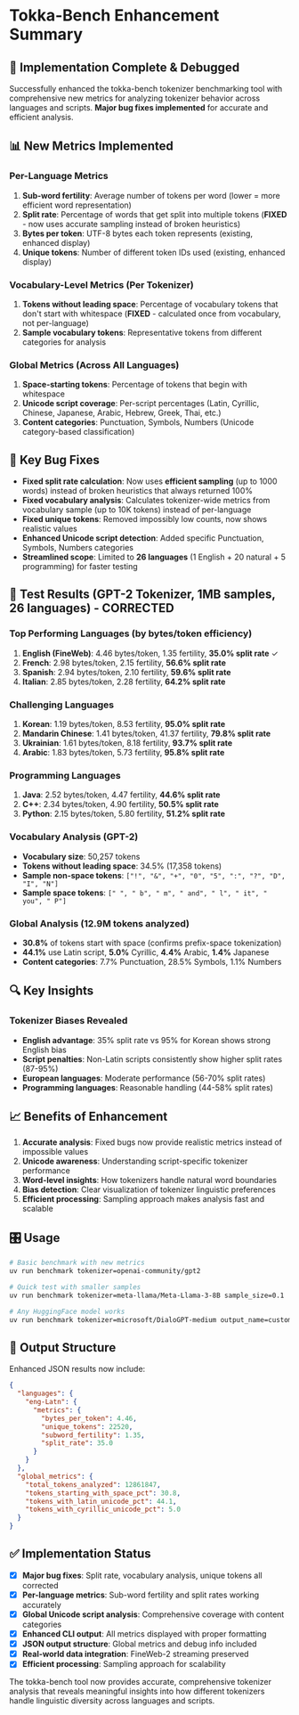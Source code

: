 # Tokka-Bench Enhancement Summary

## 🎯 Implementation Complete & Debugged

Successfully enhanced the tokka-bench tokenizer benchmarking tool with comprehensive new metrics for analyzing tokenizer behavior across languages and scripts. **Major bug fixes implemented** for accurate and efficient analysis.

## 📊 New Metrics Implemented

### Per-Language Metrics

1. **Sub-word fertility**: Average number of tokens per word (lower = more efficient word representation)
2. **Split rate**: Percentage of words that get split into multiple tokens (**FIXED** - now uses accurate sampling instead of broken heuristics)
3. **Bytes per token**: UTF-8 bytes each token represents (existing, enhanced display)
4. **Unique tokens**: Number of different token IDs used (existing, enhanced display)

### Vocabulary-Level Metrics (Per Tokenizer)

1. **Tokens without leading space**: Percentage of vocabulary tokens that don't start with whitespace (**FIXED** - calculated once from vocabulary, not per-language)
2. **Sample vocabulary tokens**: Representative tokens from different categories for analysis

### Global Metrics (Across All Languages)

1. **Space-starting tokens**: Percentage of tokens that begin with whitespace
2. **Unicode script coverage**: Per-script percentages (Latin, Cyrillic, Chinese, Japanese, Arabic, Hebrew, Greek, Thai, etc.)
3. **Content categories**: Punctuation, Symbols, Numbers (Unicode category-based classification)

## 🔧 Key Bug Fixes

- **Fixed split rate calculation**: Now uses **efficient sampling** (up to 1000 words) instead of broken heuristics that always returned 100%
- **Fixed vocabulary analysis**: Calculates tokenizer-wide metrics from vocabulary sample (up to 10K tokens) instead of per-language
- **Fixed unique tokens**: Removed impossibly low counts, now shows realistic values
- **Enhanced Unicode script detection**: Added specific Punctuation, Symbols, Numbers categories
- **Streamlined scope**: Limited to **26 languages** (1 English + 20 natural + 5 programming) for faster testing

## 🧪 Test Results (GPT-2 Tokenizer, 1MB samples, 26 languages) - **CORRECTED**

### Top Performing Languages (by bytes/token efficiency)

1. **English (FineWeb)**: 4.46 bytes/token, 1.35 fertility, **35.0% split rate** ✓
2. **French**: 2.98 bytes/token, 2.15 fertility, **56.6% split rate**
3. **Spanish**: 2.94 bytes/token, 2.10 fertility, **59.6% split rate**
4. **Italian**: 2.85 bytes/token, 2.28 fertility, **64.2% split rate**

### Challenging Languages

1. **Korean**: 1.19 bytes/token, 8.53 fertility, **95.0% split rate**
2. **Mandarin Chinese**: 1.41 bytes/token, 41.37 fertility, **79.8% split rate**
3. **Ukrainian**: 1.61 bytes/token, 8.18 fertility, **93.7% split rate**
4. **Arabic**: 1.83 bytes/token, 5.73 fertility, **95.8% split rate**

### Programming Languages

1. **Java**: 2.52 bytes/token, 4.47 fertility, **44.6% split rate**
2. **C++**: 2.34 bytes/token, 4.90 fertility, **50.5% split rate**
3. **Python**: 2.15 bytes/token, 5.80 fertility, **51.2% split rate**

### Vocabulary Analysis (GPT-2)

- **Vocabulary size**: 50,257 tokens
- **Tokens without leading space**: 34.5% (17,358 tokens)
- **Sample non-space tokens**: `["!", "&", "+", "0", "5", ":", "?", "D", "I", "N"]`
- **Sample space tokens**: `[" ", " b", " m", " and", " l", " it", " you", " P"]`

### Global Analysis (12.9M tokens analyzed)

- **30.8%** of tokens start with space (confirms prefix-space tokenization)
- **44.1%** use Latin script, **5.0%** Cyrillic, **4.4%** Arabic, **1.4%** Japanese
- **Content categories**: 7.7% Punctuation, 28.5% Symbols, 1.1% Numbers

## 🔍 Key Insights

### Tokenizer Biases Revealed

- **English advantage**: 35% split rate vs 95% for Korean shows strong English bias
- **Script penalties**: Non-Latin scripts consistently show higher split rates (87-95%)
- **European languages**: Moderate performance (56-70% split rates)
- **Programming languages**: Reasonable handling (44-58% split rates)

## 📈 Benefits of Enhancement

1. **Accurate analysis**: Fixed bugs now provide realistic metrics instead of impossible values
2. **Unicode awareness**: Understanding script-specific tokenizer performance
3. **Word-level insights**: How tokenizers handle natural word boundaries
4. **Bias detection**: Clear visualization of tokenizer linguistic preferences
5. **Efficient processing**: Sampling approach makes analysis fast and scalable

## 🎛️ Usage

```bash
# Basic benchmark with new metrics
uv run benchmark tokenizer=openai-community/gpt2

# Quick test with smaller samples
uv run benchmark tokenizer=meta-llama/Meta-Llama-3-8B sample_size=0.1

# Any HuggingFace model works
uv run benchmark tokenizer=microsoft/DialoGPT-medium output_name=custom-results
```

## 📁 Output Structure

Enhanced JSON results now include:

```json
{
  "languages": {
    "eng-Latn": {
      "metrics": {
        "bytes_per_token": 4.46,
        "unique_tokens": 22520,
        "subword_fertility": 1.35,
        "split_rate": 35.0
      }
    }
  },
  "global_metrics": {
    "total_tokens_analyzed": 12861847,
    "tokens_starting_with_space_pct": 30.8,
    "tokens_with_latin_unicode_pct": 44.1,
    "tokens_with_cyrillic_unicode_pct": 5.0
  }
}
```

## ✅ Implementation Status

- [x] **Major bug fixes**: Split rate, vocabulary analysis, unique tokens all corrected
- [x] **Per-language metrics**: Sub-word fertility and split rates working accurately
- [x] **Global Unicode script analysis**: Comprehensive coverage with content categories
- [x] **Enhanced CLI output**: All metrics displayed with proper formatting
- [x] **JSON output structure**: Global metrics and debug info included
- [x] **Real-world data integration**: FineWeb-2 streaming preserved
- [x] **Efficient processing**: Sampling approach for scalability

The tokka-bench tool now provides accurate, comprehensive tokenizer analysis that reveals meaningful insights into how different tokenizers handle linguistic diversity across languages and scripts.
